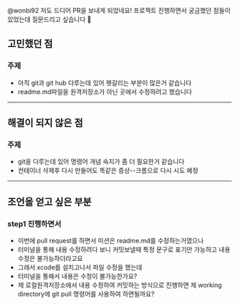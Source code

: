 @wonbi92
저도 드디어 PR을 보내게 되었네요!
프로젝트 진행하면서 궁금했던 점들이 있었는데 질문드리고 싶습니다 🙌

 ## 고민했던 점
 ### 주제
 - 아직 git과 git hub 다루는데 있어 헷갈리는 부분이 많은거 같습니다
 - readme.md파일을 원격저장소가 아닌 곳에서 수정하려고 했습니다

 ---

 ## 해결이 되지 않은 점
 ### 주제
 - git을 다루는데 있어 명령어 개념 숙지가 좀 더 필요한거 같습니다
 - 컨테이너 삭제후 다시 만들어도 똑같은 증상--크롬으로 다시 시도 예정
 

 ---

 ## 조언을 얻고 싶은 부분
 ### step1 진행하면서
 - 이번에 pull request를 하면서 미션은 readme.md를 수정하는거였으나 
 - 터미널을 통해 내용 수정하려다 보니 커밋보낼때 특정 문구로 표기만 가능하고 내용 수정은 불가능하더라고요
 - 그래서 xcode를 설치고나서 파일 수정을 했는데
 - 터미널을 통해서 내용은 수정이 불가능한가요?
 - 제 로컬원격저장소에서 내용 수정하여 커밋하는 방식으로 진행하면 제 working directory에 git pull 명령어를 사용하여 하면될까요?
 ```
